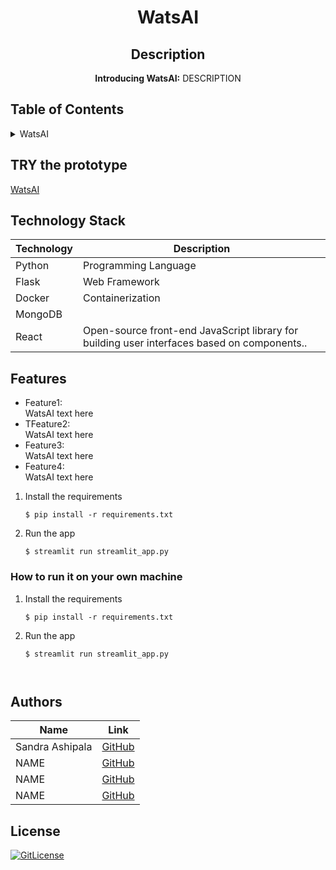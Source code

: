 <!-- PROJECT TITLE -->
  <h1 align="center">WatsAI</h1>
 <div id="header" align="center">
</div>
<h2 align="center">
 Description
</h2>
<p align="center"> <strong>Introducing WatsAI:</strong>
   DESCRIPTION </p>

## Table of Contents

<details>
<summary>WatsAI</summary>
  
- [Application Description](#application-description)
- [Table of Contents](#table-of-contents)
- [Contributing](#contributing)
- [Authors](#authors)
- [License](#license)

</details>

## TRY the prototype
[WatsAI](https://blank-app-qowx7yjn7zfqu3t5glvzfx.streamlit.app/)


## Technology Stack

| Technology | Description                 |
| ---------- | --------------------------- |
| Python     | Programming Language        |
| Flask      | Web Framework               |
| Docker     | Containerization            |
| MongoDB	    |  |
|React| Open-source front-end JavaScript library for building user interfaces based on components..|

## Features

- Feature1:<br> WatsAI text here
- TFeature2:<br> WatsAI text here
- Feature3:<br> WatsAI text here
- Feature4:<br> WatsAI text here
  
1. Install the requirements

   ```
   $ pip install -r requirements.txt
   ```

2. Run the app

   ```
   $ streamlit run streamlit_app.py
   ```


### How to run it on your own machine

1. Install the requirements

   ```
   $ pip install -r requirements.txt
   ```

2. Run the app

   ```
   $ streamlit run streamlit_app.py



## Authors

| Name           | Link                                      |
| -------------- | ----------------------------------------- |
| Sandra Ashipala | [GitHub](https://github.com/sandramsc) |
| NAME | [GitHub](https://github.com/name) |
| NAME | [GitHub](https://github.com/name) |
| NAME | [GitHub](https://github.com/name) |


## License

[![GitLicense](https://img.shields.io/badge/License-MIT-lime.svg)](https://github.com/sandramsc/WatsAI/blob/main/LICENSE)
   ```
